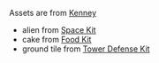 Assets are from [Kenney](https://www.kenney.nl)

- alien from [Space Kit](https://www.kenney.nl/assets/space-kit)
- cake from [Food Kit](https://www.kenney.nl/assets/food-kit)
- ground tile from [Tower Defense Kit](https://www.kenney.nl/assets/tower-defense-kit)
